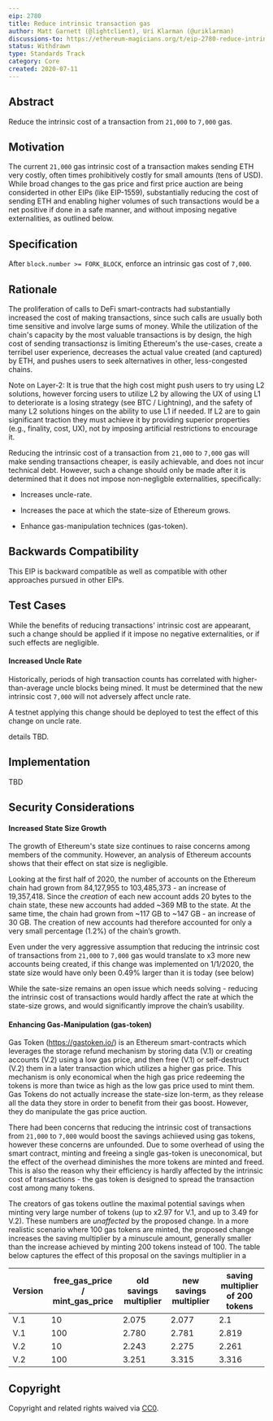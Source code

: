 ```yaml
---
eip: 2780
title: Reduce intrinsic transaction gas
author: Matt Garnett (@lightclient), Uri Klarman (@uriklarman)
discussions-to: https://ethereum-magicians.org/t/eip-2780-reduce-intrinsic-cost-of-transactions/4413
status: Withdrawn
type: Standards Track
category: Core
created: 2020-07-11
---
```


## Abstract
Reduce the intrinsic cost of a transaction from `21,000` to `7,000` gas.

## Motivation
The current `21,000` gas intrinsic cost of a transaction makes sending ETH very costly, often times prohibitively costly for small amounts (tens of USD).
While broad changes to the gas price and first price auction are being considerted in other EIPs (like EIP-1559),
substantially reducing the cost of sending ETH and enabling higher volumes of such transactions would be a net positive if done in a safe manner,
and without imposing negative externalities, as outlined below.


## Specification
After `block.number >= FORK_BLOCK`, enforce an intrinsic gas cost of `7,000`.

## Rationale

The proliferation of calls to DeFi smart-contracts had substantially increased the cost of making transactions,
since such calls are usually both time sensitive and involve large sums of money.
While the utilization of the chain's capacity by the most valuable transactions is by design,
the high cost of sending transactionsz is limiting Ethereum's the use-cases,
create a terribel user experience,
decreases the actual value created (and captured) by ETH,
and pushes users to seek alternatives in other, less-congested chains.


Note on Layer-2: It is true that the high cost might push users to try using L2 solutions,
however forcing users to utilize L2 by allowing the UX of using L1 to deteriorate is a losing strategy (see BTC / Lightning),
and the safety of many L2 solutions hinges on the ability to use L1 if needed.
If L2 are to gain significant traction they must achieve it by providing superior properties (e.g., finality, cost, UX),
not by imposing artificial restrictions to encourage it. 


Reducing the intrinsic cost of a transaction from `21,000` to `7,000` gas will make sending transactions cheaper,
is easily achievable, and does not incur technical debt.
However, such a change should only be made after it is determined that it does not impose non-negligble externalities, specifically:

* Increases uncle-rate.

* Increases the pace at which the state-size of Ethereum grows.

* Enhance gas-manipulation technices (gas-token).


## Backwards Compatibility
This EIP is backward compatible as well as compatible with other approaches pursued in other EIPs.

## Test Cases
While the benefits of reducing transactions' intrinsic cost are appearant,
such a change should be applied if it impose no negative externalities,
or if such effects are negligible.


#### Increased Uncle Rate

Historically, periods of high transaction counts has correlated with
higher-than-average uncle blocks being mined. It must be determined that the
new intrinsic cost `7,000` will not adversely affect uncle rate.

A testnet applying this change should be deployed to test the effect of this change on uncle rate.

details TBD.


## Implementation
TBD

## Security Considerations


#### Increased State Size Growth

The growth of Ethereum's state size continues to raise concerns among members of the community.
However, an analysis of Ethereum accounts shows that their effect on stat size is negligible.

Looking at the first half of 2020, the number of accounts on the Ethereum chain had grown from 84,127,955 to 103,485,373 - an increase of 19,357,418. Since the *creation* of each new account adds 20 bytes to the chain state, these new accounts had added ~369 MB to the state.
At the same time, the chain had grown from ~117 GB to ~147 GB - an increase of 30 GB.
The creation of new accounts had therefore accounted for only a very small percentage (1.2%) of the chain’s growth.

Even under the very aggressive assumption that reducing the intrinsic cost of transactions from `21,000` to `7,000` gas would translate to x3 more new accounts being created, if this change was implemented on 1/1/2020, the state size would have only been 0.49% larger than it is today (see below)

While the sate-size remains an open issue which needs solving - reducing the intrinsic cost of transactions would hardly affect the rate at which the state-size grows, and would significantly improve the chain’s usability.


#### Enhancing Gas-Manipulation (gas-token)

Gas Token (https://gastoken.io/) is an Ethereum smart-contracts which leverages the storage refund mechanism by storing data (V.1) or creating accounts (V.2) using a low gas price, and then free (V.1) or self-destruct (V.2) them in a later transaction which utilizes a higher gas price. This mechanism is only economical when the high gas price redeeming the tokens is more than twice as high as the low gas price used to mint them.
Gas Tokens do not actually increase the state-size lon-term, as they release all the data they store in order to benefit from their gas boost.
However, they do manipulate the gas price auction.

There had been concerns that reducing the intrinsic cost of transactions from `21,000` to `7,000` would boost the savings achiieved using gas tokens, however these concerns are unfounded.
Due to some overhead of using the smart contract, minting and freeing a single gas-token is uneconomical, but the effect of the overhead diminishes the more tokens are minted and freed. 
This is also the reason why their efficiency is hardly affected by the intrinsic cost of transactions - the gas token is designed to spread the transaction cost among many tokens.

The creators of gas tokens outline the maximal potential savings when minting very large number of tokens (up to x2.97 for V.1, and up to 3.49 for V.2). These numbers are *unaffected* by the proposed change. In a more realistic scenario where 100 gas tokens are minted, the proposed change increases the saving multiplier by a minuscule amount, generally smaller than the increase achieved by minting 200 tokens instead of 100.
The table below captures the effect of this proposal on the savings multiplier in a 

| Version | free_gas_price / mint_gas_price | old savings multiplier | new savings multiplier | saving multiplier of 200 tokens |
|---|---|---|---|---|
| V.1 | 10 | 2.075 | 2.077 | 2.1 |
| V.1 | 100 | 2.780 | 2.781 | 2.819 |
| V.2 | 10 | 2.243 | 2.275 | 2.261 |
| V.2 | 100 | 3.251 | 3.315 | 3.316 |


## Copyright
Copyright and related rights waived via [CC0](../CC0).
